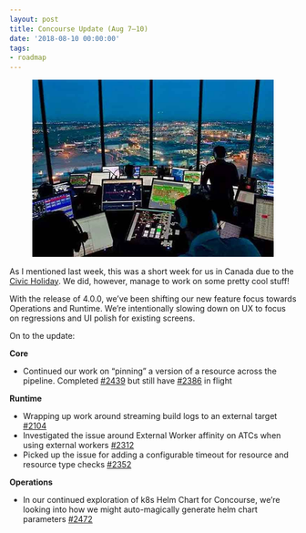 ```yaml
---
layout: post
title: Concourse Update (Aug 7–10)
date: '2018-08-10 00:00:00'
tags:
- roadmap
---
```


<figure class="kg-card kg-image-card"><img src="assets/images/downloaded_images/Concourse-Update--Aug-7-10-/1-QBeLayNVacbJGgBW-BhGSw.jpeg" class="kg-image" alt loading="lazy"></figure>

As I mentioned last week, this was a short week for us in Canada due to the [Civic Holiday](https://en.wikipedia.org/wiki/Civic_Holiday#Ontario). We did, however, manage to work on some pretty cool stuff!

With the release of 4.0.0, we’ve been shifting our new feature focus towards Operations and Runtime. We’re intentionally slowing down on UX to focus on regressions and UI polish for existing screens.

On to the update:

**Core**

- Continued our work on “pinning” a version of a resource across the pipeline. Completed [#2439](https://github.com/concourse/concourse/issues/2439) but still have [#2386](https://github.com/concourse/concourse/issues/2386) in flight

**Runtime**

- Wrapping up work around streaming build logs to an external target [#2104](https://github.com/concourse/concourse/issues/2104)
- Investigated the issue around External Worker affinity on ATCs when using external workers [#2312](https://github.com/concourse/concourse/issues/2312)
- Picked up the issue for adding a configurable timeout for resource and resource type checks [#2352](https://github.com/concourse/concourse/issues/2352)

**Operations**

- In our continued exploration of k8s Helm Chart for Concourse, we’re looking into how we might auto-magically generate helm chart parameters [#2472](https://github.com/concourse/concourse/issues/2472)
